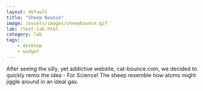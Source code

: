 ```yaml
---
layout: default
title: "Sheep Bounce"
image: /assets/images/sheepbounce.gif
lab: /test-lab.html
category: lab
tags:
    - desktop
    - widget
---
```


After seeing the silly, yet addictive website, cat-bounce.com, we decided to quickly remix the idea - For Science! The sheep resemble how atoms might jiggle around in an ideal gas.
